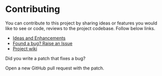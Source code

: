 # Contributing
You can contribute to this project by sharing ideas or features you would like to see or code, reviews to the project codebase. Follow below links.

- [Ideas and Enhancements](https://github.com/midhunhk/message-counter/projects/1)  
- [Found a bug? Raise an Issue](https://github.com/midhunhk/message-counter/issues)  
- [Project wiki](https://github.com/midhunhk/message-counter/wiki)

Did you write a patch that fixes a bug?

Open a new GitHub pull request with the patch.
